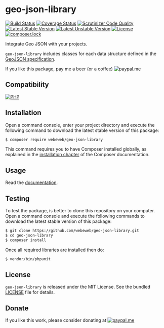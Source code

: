 geo-json-library
================

[![Build Status](https://img.shields.io/github/workflow/status/webeweb/geo-json-library/build?style=flat-square)](https://github.com/webeweb/geo-json-library/actions)
[![Coverage Status](https://img.shields.io/coveralls/github/webeweb/geo-json-library/master.svg?style=flat-square)](https://coveralls.io/github/webeweb/geo-json-library?branch=master)
[![Scrutinizer Code Quality](https://img.shields.io/scrutinizer/quality/g/webeweb/geo-json-library/master.svg?style=flat-square)](https://scrutinizer-ci.com/g/webeweb/geo-json-library/?branch=master)
[![Latest Stable Version](https://img.shields.io/packagist/v/webeweb/geo-json-library.svg?style=flat-square)](https://packagist.org/packages/webeweb/geo-json-library)
[![Latest Unstable Version](https://img.shields.io/packagist/vpre/webeweb/geo-json-library.svg?style=flat-square)](https://packagist.org/packages/webeweb/geo-json-library)
[![License](https://img.shields.io/packagist/l/webeweb/geo-json-library.svg?style=flat-square)](https://packagist.org/packages/webeweb/geo-json-library)
[![composer.lock](https://img.shields.io/badge/.lock-uncommited-important.svg?style=flat-square)](https://packagist.org/packages/webeweb/geo-json-library)

Integrate Geo JSON with your projects.

`geo-json-library` includes classes for each data structure defined in the
[GeoJSON specification](https://github.com/webeweb/geo-json-library/blob/master/doc/RFC7946.pdf).

If you like this package, pay me a beer (or a coffee)
[![paypal.me](https://img.shields.io/badge/paypal.me-webeweb-0070ba.svg?style=flat-square&logo=paypal)](https://www.paypal.me/webeweb)

## Compatibility

[![PHP](https://img.shields.io/packagist/php-v/webeweb/geo-json-library.svg?style=flat-square)](http://php.net)

## Installation

Open a command console, enter your project directory and execute the following
command to download the latest stable version of this package:

```bash
$ composer require webeweb/geo-json-library
```

This command requires you to have Composer installed globally, as explained in
the [installation chapter](https://getcomposer.org/doc/00-intro.md) of the
Composer documentation.

## Usage

Read the [documentation](doc/index.md).

## Testing

To test the package, is better to clone this repository on your computer.
Open a command console and execute the following commands to download the latest
stable version of this package:

```bash
$ git clone https://github.com/webeweb/geo-json-library.git
$ cd geo-json-library
$ composer install
```

Once all required libraries are installed then do:

```bash
$ vendor/bin/phpunit
```

## License

`geo-json-library` is released under the MIT License. See the bundled [LICENSE](LICENSE)
file for details.

## Donate

If you like this work, please consider donating at
[![paypal.me](https://img.shields.io/badge/paypal.me-webeweb-0070ba.svg?style=flat-square&logo=paypal)](https://www.paypal.me/webeweb)

